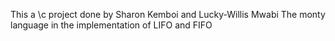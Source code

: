 This a \c project done by Sharon Kemboi and Lucky-Willis Mwabi
The monty language in the implementation of LIFO and FIFO
